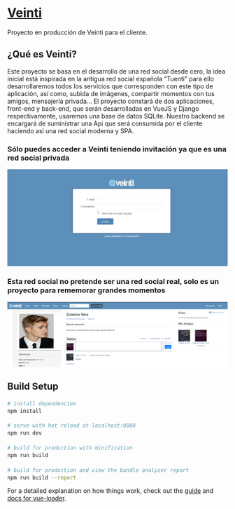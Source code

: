 # [Veinti](https://hardcore-mclean-eab0d9.netlify.app/)

Proyecto en producción de Veinti para el cliente.

## ¿Qué es Veinti?

Este proyecto se basa en el desarrollo de una red social desde cero, la idea inicial está inspirada en la antigua red social española “Tuenti” para ello desarrollaremos todos los servicios que corresponden con este tipo de aplicación, así como, subida de imágenes, compartir momentos con tus amigos, mensajería privada... 
El proyecto constará de dos aplicaciones, front-end y back-end, que serán desarrolladas en VueJS y Django respectivamente, usaremos una base de datos SQLite. Nuestro backend se encargará de suministrar una Api que será consumida por el cliente haciendo así una red social moderna y SPA. 
### Sólo puedes acceder a Veinti teniendo invitación ya que es una red social privada
![Imagen de inicio de Veinti](https://github.com/bmacm9/DIST-VEINTI/blob/master/static/0.png?raw=true)


### Esta red social no pretende ser una red social real, solo es un proyecto para rememorar grandes momentos

![Imagen de perfil de Veinti](https://github.com/bmacm9/DIST-VEINTI/blob/master/static/8.png?raw=true)


## Build Setup

``` bash
# install dependencies
npm install

# serve with hot reload at localhost:8080
npm run dev

# build for production with minification
npm run build

# build for production and view the bundle analyzer report
npm run build --report
```

For a detailed explanation on how things work, check out the [guide](http://vuejs-templates.github.io/webpack/) and [docs for vue-loader](http://vuejs.github.io/vue-loader).
